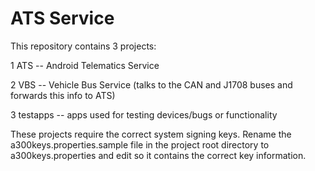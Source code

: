 # ATS Service

This repository contains 3 projects:

1 ATS -- Android Telematics Service 

2 VBS -- Vehicle Bus Service (talks to the CAN and J1708 buses and forwards this info to ATS)

3 testapps -- apps used for testing devices/bugs or functionality


These projects require the correct system signing keys. Rename the a300keys.properties.sample file in the project root directory to a300keys.properties and edit so it contains the correct key information.

